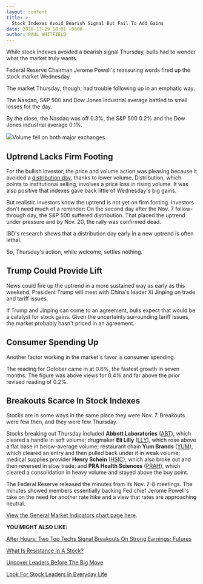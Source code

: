 ```yaml
---
layout: content
title: >-
  Stock Indexes Avoid Bearish Signal But Fail To Add Gains
date: 2018-11-29 18:01 -0800
author: PAUL WHITFIELD
---
```






While stock indexes avoided a bearish signal Thursday, bulls had to wonder what the market truly wants.




Federal Reserve Chairman Jerome Powell's reassuring words fired up the stock market Wednesday.


The market Thursday, though, had trouble following up in an emphatic way.


The Nasdaq, S&P 500 and Dow Jones industrial average battled to small losses for the day.


By the close, the Nasdaq was off 0.3%, the S&P 500 0.2% and the Dow Jones industrial average 0.1%.


![](https://www.investors.com/wp-content/uploads/2018/11/MP112918-295x300.jpg)Volume fell on both major exchanges.


Uptrend Lacks Firm Footing
--------------------------


For the bullish investor, the price and volume action was pleasing because it avoided a [distribution day](https://www.investors.com/how-to-invest/investors-corner/how-to-spot-stock-market-tops-track-the-distribution-days/), thanks to lower volume. Distribution, which points to institutional selling, involves a price loss in rising volume. It was also positive that indexes gave back little of Wednesday's big gains.


But realistic investors know the uptrend is not yet on firm footing. Investors don't need much of a reminder: On the second day after the Nov. 7 follow-through day, the S&P 500 suffered distribution. That placed the uptrend under pressure and by Nov. 20, the rally was confirmed dead.


IBD's research shows that a distribution day early in a new uptrend is often lethal.


So, Thursday's action, while welcome, settles nothing.


Trump Could Provide Lift
------------------------


News could fire up the uptrend in a more sustained way as early as this weekend. President Trump will meet with China's leader Xi Jinping on trade and tariff issues.


If Trump and Jinping can come to an agreement, bulls expect that would be a catalyst for stock gains. Given the uncertainty surrounding tariff issues, the market probably hasn't priced in an agreement.


Consumer Spending Up
--------------------


Another factor working in the market's favor is consumer spending.


The reading for October came in at 0.6%, the fastest growth in seven months. The figure was above views for 0.4% and far above the prior revised reading of 0.2%.


Breakouts Scarce In Stock Indexes
---------------------------------


Stocks are in some ways in the same place they were Nov. 7. Breakouts were few then, and they were few Thursday.


Stocks breaking out Thursday included **Abbott Laboratories** ([ABT](https://research.investors.com/quote.aspx?symbol=ABT)), which cleared a handle in soft volume; drugmaker **Eli Lilly** ([LLY](https://research.investors.com/quote.aspx?symbol=LLY)), which rose above a flat base in below-average volume; restaurant chain **Yum Brands** ([YUM](https://research.investors.com/quote.aspx?symbol=YUM)), which cleared an entry and then pulled back under it in weak volume; medical supplies provider **Henry Schein** ([HSIC](https://research.investors.com/quote.aspx?symbol=HSIC)), which also broke out and then reversed in slow trade; and **PRA Health Sciences** ([PRAH](https://research.investors.com/quote.aspx?symbol=PRAH)), which cleared a consolidation in heavy volume and stayed above the buy point.



The Federal Reserve released the minutes from its Nov. 7-8 meetings. The minutes showed members essentially backing Fed chief Jerome Powell's take on the need for another rate hike and a view that rates are approaching neutral.


[View the General Market Indicators chart page here](https://www.investors.com/wp-content/uploads/2018/11/IBD2911152454GMI.pdf).


**YOU MIGHT ALSO LIKE:**


[After Hours: Two Top Techs Signal Breakouts On Strong Earnings; Futures](https://www.investors.com/market-trend/stock-market-today/dow-jones-futures-workday-earnings-vmware-earnings-workday-stock-vmware-stock/)


[What Is Resistance In A Stock?](https://www.investors.com/how-to-invest/investors-corner/what-is-resistance-in-stocks-this-chinese-leader-overcame-it-broke-out/)


[Uncover Leaders Before The Big Move](https://www.investors.com/how-to-invest/investors-corner/top-stocks-growth-screens-emerging-leaders/)


[Look For Stock Leaders In Everyday Life](https://www.investors.com/how-to-invest/investors-corner/looking-for-big-stock-market-leaders-look-no-further-than-everyday-life/)




